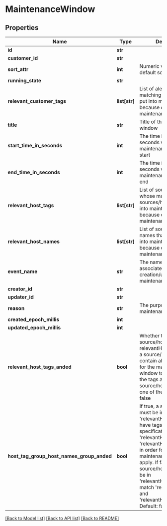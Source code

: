 # MaintenanceWindow

## Properties
Name | Type | Description | Notes
------------ | ------------- | ------------- | -------------
**id** | **str** |  | [optional] 
**customer_id** | **str** |  | [optional] 
**sort_attr** | **int** | Numeric value used in default sorting | [optional] 
**running_state** | **str** |  | [optional] 
**relevant_customer_tags** | **list[str]** | List of alert tags whose matching alerts will be put into maintenance because of this maintenance window | 
**title** | **str** | Title of this maintenance window | 
**start_time_in_seconds** | **int** | The time in epoch seconds when this maintenance window will start | 
**end_time_in_seconds** | **int** | The time in epoch seconds when this maintenance window will end | 
**relevant_host_tags** | **list[str]** | List of source/host tags whose matching sources/hosts will be put into maintenance because of this maintenance window | [optional] 
**relevant_host_names** | **list[str]** | List of source/host names that will be put into maintenance because of this maintenance window | [optional] 
**event_name** | **str** | The name of an event associated with the creation/update of this maintenance window | [optional] 
**creator_id** | **str** |  | [optional] 
**updater_id** | **str** |  | [optional] 
**reason** | **str** | The purpose of this maintenance window | 
**created_epoch_millis** | **int** |  | [optional] 
**updated_epoch_millis** | **int** |  | [optional] 
**relevant_host_tags_anded** | **bool** | Whether to AND source/host tags listed in relevantHostTags. If true, a source/host must contain all tags in order for the maintenance window to apply.  If false, the tags are OR&#39;ed, and a source/host must contain one of the tags. Default: false | [optional] 
**host_tag_group_host_names_group_anded** | **bool** | If true, a source/host must be in &#39;relevantHostNames&#39; and have tags matching the specification formed by &#39;relevantHostTags&#39; and &#39;relevantHostTagsAnded&#39; in order for this maintenance window to apply. If false, a source/host must either be in &#39;relevantHostNames&#39; or match &#39;relevantHostTags&#39; and &#39;relevantHostTagsAnded&#39;. Default: false | [optional] 

[[Back to Model list]](../README.md#documentation-for-models) [[Back to API list]](../README.md#documentation-for-api-endpoints) [[Back to README]](../README.md)



